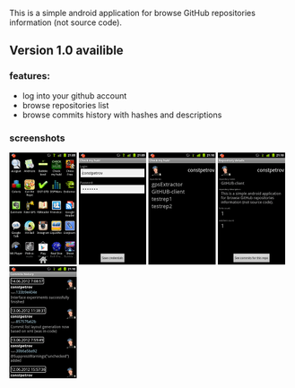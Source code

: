 This is a simple android application for browse GitHub repositories information (not source code).

## Version 1.0 availible

### features:
* log  into your github account
* browse repositories list
* browse commits history with hashes and descriptions

### screenshots
![Check my HUB icon](https://github.com/constpetrov/GitHUB-client/raw/master/screenshots/screenshot01.png)
![login/password](https://github.com/constpetrov/GitHUB-client/raw/master/screenshots/screenshot02.png)
![repositories list](https://github.com/constpetrov/GitHUB-client/raw/master/screenshots/screenshot03.png)
![reposirory details](https://github.com/constpetrov/GitHUB-client/raw/master/screenshots/screenshot04.png)
![commits history](https://github.com/constpetrov/GitHUB-client/raw/master/screenshots/screenshot05.png)
